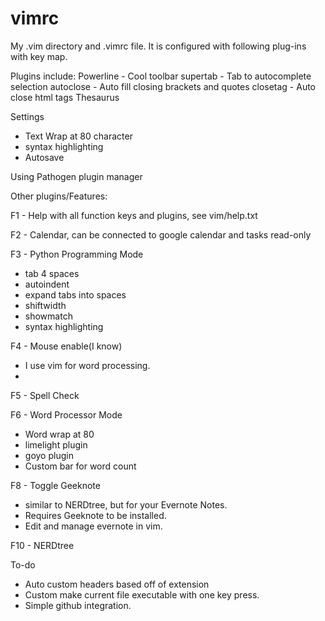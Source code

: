 # vimrc
My .vim directory and .vimrc file. 
It is configured with following plug-ins with key map. 

Plugins include:
Powerline - Cool toolbar
supertab - Tab to autocomplete selection
autoclose - Auto fill closing brackets and quotes
closetag - Auto close html tags
Thesaurus

Settings
* Text Wrap at 80 character
* syntax highlighting
* Autosave

Using Pathogen plugin manager

Other plugins/Features:

F1 - Help with all function keys and plugins, see vim/help.txt

F2 - Calendar, can be connected to google calendar and tasks read-only

F3 - Python Programming Mode 
* tab 4 spaces
* autoindent
* expand tabs into spaces
* shiftwidth
* showmatch
* syntax highlighting

F4 - Mouse enable(I know)
* I use vim for word processing.
*
F5 - Spell Check

F6 - Word Processor Mode 
* Word wrap at 80
* limelight plugin
* goyo plugin
* Custom bar for word count

F8 - Toggle Geeknote
* similar to NERDtree, but for your Evernote Notes.
* Requires Geeknote to be installed.
* Edit and manage evernote in vim.

F10 - NERDtree 

To-do
* Auto custom headers based off of extension
* Custom make current file executable with one key press.
* Simple github integration.

